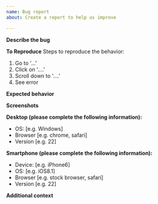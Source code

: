 ```yaml
---
name: Bug report
about: Create a report to help us improve

---
```


<!--
Note if the bug is about the mobile native app (not the website, whether that
is desktop or mobile), please leave it in the
[https://github.com/mysociety/fixmystreet-mobile/issues](fixmystreet-mobile
repository).
-->

**Describe the bug**
<!--
A clear and concise description of what the bug is.
-->

**To Reproduce**
Steps to reproduce the behavior:
1. Go to '...'
2. Click on '....'
3. Scroll down to '....'
4. See error

**Expected behavior**
<!--
A clear and concise description of what you expected to happen.
-->

**Screenshots**
<!--
If applicable, add screenshots to help explain your problem.
-->

**Desktop (please complete the following information):**
 - OS: [e.g. Windows]
 - Browser [e.g. chrome, safari]
 - Version [e.g. 22]

**Smartphone (please complete the following information):**
 - Device: [e.g. iPhone6]
 - OS: [e.g. iOS8.1]
 - Browser [e.g. stock browser, safari]
 - Version [e.g. 22]

**Additional context**
<!--
Add any other context about the problem here.
-->
